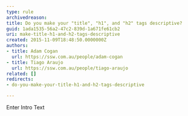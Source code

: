 ```yaml
---
type: rule
archivedreason: 
title: Do you make your "title", "h1", and "h2" tags descriptive?
guid: 1ada1535-56a2-47c2-839d-1a671fe61cb2
uri: make-title-h1-and-h2-tags-descriptive
created: 2015-11-09T18:48:50.0000000Z
authors:
- title: Adam Cogan
  url: https://ssw.com.au/people/adam-cogan
- title: Tiago Araujo
  url: https://ssw.com.au/people/tiago-araujo
related: []
redirects:
- do-you-make-your-title-h1-and-h2-tags-descriptive

---
```



Enter Intro Text
<br><excerpt class='endintro'></excerpt><br>



